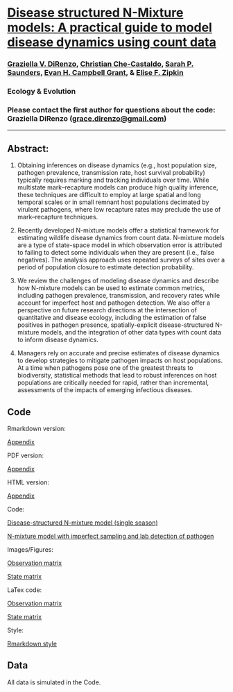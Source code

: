 # [Disease structured N-Mixture models: A practical guide to model disease dynamics using count data](https://onlinelibrary.wiley.com/doi/full/10.1002/ece3.4849)

### [Graziella V. DiRenzo](https://grazielladirenzo.weebly.com), [Christian Che-Castaldo](https://github.com/CCheCastaldo), [Sarah P. Saunders](https://sarahpsaunders.wordpress.com/), [Evan H. Campbell Grant](https://www.usgs.gov/staff-profiles/evan-grant?qt-staff_profile_science_products=0#qt-staff_profile_science_products), & [Elise F. Zipkin](https://msu.edu/user/ezipkin/)

### Ecology & Evolution

### Please contact the first author for questions about the code: Graziella DiRenzo (grace.direnzo@gmail.com)
__________________________________________________________________________________________________________________________________________

## Abstract: 
1.  Obtaining inferences on disease dynamics (e.g., host population size, pathogen prevalence, transmission rate, host survival probability) typically requires marking and tracking individuals over time. While multistate mark–recapture models can produce high quality inference, these techniques are difficult to employ at large spatial and long temporal scales or in small remnant host populations decimated by virulent pathogens, where low recapture rates may preclude the use of mark–recapture techniques. 

2. Recently developed N-mixture models offer a statistical framework for estimating wildlife disease dynamics from count data. N-mixture models are a type of state-space model in which observation error is attributed to failing to detect some individuals when they are present (i.e., false negatives). The analysis approach uses repeated surveys of sites over a period of population closure to estimate detection probability. 

3. We review the challenges of modeling disease dynamics and describe how N-mixture models can be used to estimate common metrics, including pathogen prevalence, transmission, and recovery rates while account for imperfect host and pathogen detection. We also offer a perspective on future research directions at the intersection of quantitative and disease ecology, including the estimation of false positives in pathogen presence, spatially-explicit disease-structured N-mixture models, and the integration of other data types with count data to inform disease dynamics.

4. Managers rely on accurate and precise estimates of disease dynamics to develop strategies to mitigate pathogen impacts on host populations. At a time when pathogens pose one of the greatest threats to biodiversity, statistical methods that lead to robust inferences on host populations are critically needed for rapid, rather than incremental, assessments of the impacts of emerging infectious diseases.

## Code

Rmarkdown version:

[Appendix](https://github.com/zipkinlab/DiRenzo_etal_2019_EcolAndEvol/blob/master/Appendix_09_Nov_2018.Rmd)

PDF version: 

[Appendix](https://github.com/zipkinlab/DiRenzo_etal_2019_EcolAndEvol/blob/master/Appendix_09_Nov_2018.pdf)

HTML version:

[Appendix](https://github.com/zipkinlab/DiRenzo_etal_2019_EcolAndEvol/blob/master/Appendix_09_Nov_2018.html)

Code:

[Disease-structured N-mixture model (single season)](https://github.com/zipkinlab/DiRenzo_etal_2019_EcolAndEvol/blob/master/model.txt)

[N-mixture model with imperfect sampling and lab detection of pathogen](https://github.com/zipkinlab/DiRenzo_etal_2019_EcolAndEvol/blob/master/model_sampling.txt)

Images/Figures: 

[Observation matrix](https://github.com/zipkinlab/DiRenzo_etal_2019_EcolAndEvol/blob/master/piMatrix.png)

[State matrix](https://github.com/zipkinlab/DiRenzo_etal_2019_EcolAndEvol/blob/master/psiMatrix.png)

LaTex code:

[Observation matrix](https://github.com/zipkinlab/DiRenzo_etal_2019_EcolAndEvol/blob/master/piMatrix.tex)

[State matrix](https://github.com/zipkinlab/DiRenzo_etal_2019_EcolAndEvol/blob/master/psiMatrix.tex)

Style:

[Rmarkdown style](https://github.com/zipkinlab/DiRenzo_etal_2019_EcolAndEvol/blob/master/style.css) 

## Data

All data is simulated in the Code.
